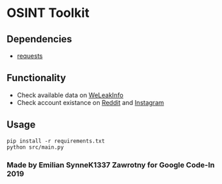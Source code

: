 # OSINT Toolkit
## Dependencies
- [requests](https://requests.readthedocs.io/en/master/)

## Functionality
- Check available data on [WeLeakInfo](https://weleakinfo.com)
- Check account existance on [Reddit](https://reddit.com) and [Instagram](https://instagram.com)

## Usage
```
pip install -r requirements.txt
python src/main.py
```

### Made by Emilian **SynneK1337** Zawrotny for Google Code-In 2019